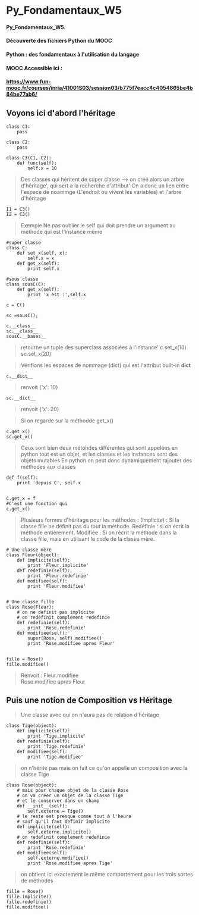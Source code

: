 # Py_Fondamentaux_W5

#### Py_Fondamentaux_W5.
#### Découverte des fichiers Python du MOOC
#### Python : des fondamentaux à l'utilisation du langage
#### MOOC Accessible ici :
#### https://www.fun-mooc.fr/courses/inria/41001S03/session03/b775f7eacc4c4054865be4b84be77ab6/


## Voyons ici d'abord l'héritage
    class C1:
        pass
    
    class C2:
        pass
    
    class C3(C1, C2):
        def func(self):
            self.x = 10


> Des classes qui héritent de super classe --> on créé alors un arbre d'héritage', qui sert à la recherche d'attribut'
> On a donc un lien entre l'espace de noammge (L'endroit ou vivent les variables) et l'arbre d'héritage

    I1 = C3()
    I2 = C3()


> Exemple
> Ne pas oublier le self qui doit prendre un argument au méthode qui est l'instance même 


    #super classe
    class C:
        def set_x(self, x):
            self.x = x
        def get_x(self):
            print self.x
    
    #sous classe
    class sousC(C):
        def get_x(self):
            print 'x est :',self.x
    
    c = C()
    
    sc =sousC();
    
    c.__class__
    sc.__class__
    sousC.__bases__
> retourne un tuple des superclass associées à l'instance'
c.set_x(10)
sc.set_x(20)


> Vérifions les espaces de nommage (dict) qui est l'attribut built-in __dict__

    c.__dict__

> renvoit {'x': 10}

    sc.__dict__


> renvoit {'x': 20}

> Si on regarde sur la méthodde get_x()

    c.get_x()
    sc.get_x()


> Ceux sont bien deux métohdes différentes qui sont appelées
> en python  tout est un objet, et les classes et les instances sont des objets mutables
> En python on peut donc dynamiquement rajouter des méthodes aux classes

    def f(self):
        print 'depuis C', self.x
    
    
    C.get_x = f
    #C'est une fonction qui 
    c.get_x()


> Plusieurs formes d'héritage pour les méthodes :
> (Implicite) : Si la classe fille ne définit pas du tout la méthode.
> Redéfinie : si on écrit la méthode entièrement.
> Modifiée : Si on récrit la méthode dans la classe fille, mais en utilisant le code de la classe mère.


    # Une classe mère
    class Fleur(object):
        def implicite(self):
            print 'Fleur.implicite'
        def redefinie(self):
            print 'Fleur.redefinie'
        def modifiee(self):
            print 'Fleur.modifiee'
    
    
    # Une classe fille
    class Rose(Fleur):
        # on ne definit pas implicite
        # on redefinit complement redefinie
        def redefinie(self):
            print 'Rose.redefinie'
        def modifiee(self):
            super(Rose, self).modifiee()
            print 'Rose.modifiee apres Fleur'    
    
    
    fille = Rose()
    fille.modifiee()

> Renvoit : 
> Fleur.modifiee                                                                                                                                                                              
> Rose.modifiee apres Fleur   


## Puis une notion de Composition vs Héritage 
        
    
> Une classe avec qui on n'aura pas de relation d'héritage

    class Tige(object):
        def implicite(self):
            print 'Tige.implicite'
        def redefinie(self):
            print 'Tige.redefinie'
        def modifiee(self):
            print 'Tige.modifiee'
    

> on n'hérite pas
> mais on fait ce qu'on appelle un composition
> avec la classe Tige

    class Rose(object):
        # mais pour chaque objet de la classe Rose
        # on va créer un objet de la classe Tige
        # et le conserver dans un champ
        def __init__(self):
            self.externe = Tige()
        # le reste est presque comme tout à l'heure
        # sauf qu'il faut definir implicite
        def implicite(self):
            self.externe.implicite()        
        # on redefinit complement redefinie
        def redefinie(self):
            print 'Rose.redefinie'        
        def modifiee(self):
            self.externe.modifiee()
            print 'Rose.modifiee apres Tige'


> on obtient ici exactement le même comportement pour les trois sortes de méthodes

    fille = Rose()
    fille.implicite()
    fille.redefinie()
    fille.modifiee()